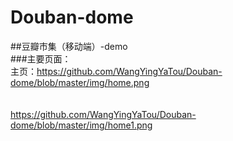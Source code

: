 # Douban-dome
##豆瓣市集（移动端）-demo<br>
###主要页面：<br>
主页：https://github.com/WangYingYaTou/Douban-dome/blob/master/img/home.png <br><br><br>
     https://github.com/WangYingYaTou/Douban-dome/blob/master/img/home1.png
